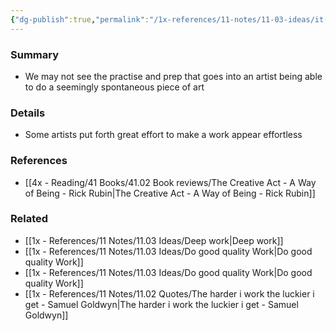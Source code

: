 ```yaml
---
{"dg-publish":true,"permalink":"/1x-references/11-notes/11-03-ideas/it-may-take-a-lot-of-work-to-make-something-appear-sponteneous/","title":"It may take a lot of work to make something appear sponteneous"}
---
```



### Summary
- We may not see the practise and prep that goes into an artist being able to do a seemingly spontaneous piece of art

### Details
- Some artists put forth great effort to make a work appear effortless

### References
- [[4x - Reading/41 Books/41.02 Book reviews/The Creative Act - A Way of Being - Rick Rubin\|The Creative Act - A Way of Being - Rick Rubin]]

### Related
- [[1x - References/11 Notes/11.03 Ideas/Deep work\|Deep work]]
- [[1x - References/11 Notes/11.03 Ideas/Do good quality Work\|Do good quality Work]]
- [[1x - References/11 Notes/11.03 Ideas/Do good quality Work\|Do good quality Work]]
- [[1x - References/11 Notes/11.02 Quotes/The harder i work the luckier i get - Samuel Goldwyn\|The harder i work the luckier i get - Samuel Goldwyn]]